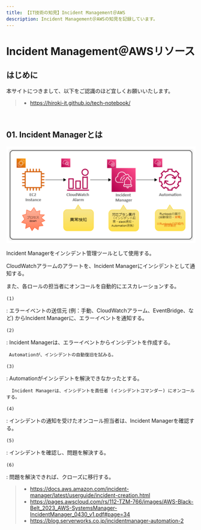 ```yaml
---
title: 【IT技術の知見】Incident Management＠AWS
description: Incident Management＠AWSの知見を記録しています。
---
```


# Incident Management＠AWSリソース

## はじめに

本サイトにつきまして、以下をご認識のほど宜しくお願いいたします。

> - https://hiroki-it.github.io/tech-notebook/

<br>

## 01. Incident Managerとは

![aws_incident_manager.png](https://raw.githubusercontent.com/hiroki-it/tech-notebook-images/master/images/aws_incident_manager.png)

Incident Managerをインシデント管理ツールとして使用する。

CloudWatchアラームのアラートを、Incident Managerにインシデントとして通知する。

また、各ロールの担当者にオンコールを自動的にエスカレーションする。

`(1)`

: エラーイベントの送信元 (例：手動、CloudWatchアラーム、EventBridge、など) からIncident Managerに、エラーイベントを通知する。

`(2)`

: Incident Managerは、エラーイベントからインシデントを作成する。

     Automationが、インシデントの自動復旧を試みる。

`(3)`

: Automationがインシデントを解決できなかったとする。

      Incident Managerは、インシデントを責任者 (インシデントコマンダー) にオンコールする。

`(4)`

: インシデントの通知を受けたオンコール担当者は、Incident Managerを確認する。

`(5)`

: インシデントを確認し、問題を解決する。

`(6)`

: 問題を解決できれば、クローズに移行する。

> - https://docs.aws.amazon.com/incident-manager/latest/userguide/incident-creation.html
> - https://pages.awscloud.com/rs/112-TZM-766/images/AWS-Black-Belt_2023_AWS-SystemsManager-IncidentManager_0430_v1.pdf#page=34
> - https://blog.serverworks.co.jp/incidentmanager-automation-2

<br>
